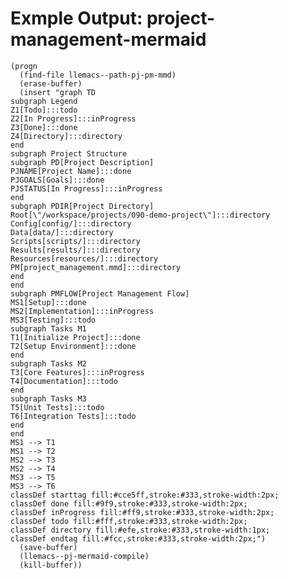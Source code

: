 <!-- ---
!-- Timestamp: 2025-01-09 19:35:43
!-- Author: ywatanabe
!-- File: /home/ywatanabe/proj/llemacs/workspace/resources/prompts/components/examples/project-management-mermaid.md
!-- --- -->

# Exmple Output: project-management-mermaid

``` elisp
(progn
  (find-file llemacs--path-pj-pm-mmd)
  (erase-buffer)
  (insert "graph TD
subgraph Legend
Z1[Todo]:::todo
Z2[In Progress]:::inProgress
Z3[Done]:::done
Z4[Directory]:::directory
end
subgraph Project Structure
subgraph PD[Project Description]
PJNAME[Project Name]:::done
PJGOALS[Goals]:::done
PJSTATUS[In Progress]:::inProgress
end
subgraph PDIR[Project Directory]
Root[\"/workspace/projects/090-demo-project\"]:::directory
Config[config/]:::directory
Data[data/]:::directory
Scripts[scripts/]:::directory
Results[results/]:::directory
Resources[resources/]:::directory
PM[project_management.mmd]:::directory
end
end
subgraph PMFLOW[Project Management Flow]
MS1[Setup]:::done
MS2[Implementation]:::inProgress
MS3[Testing]:::todo
subgraph Tasks M1
T1[Initialize Project]:::done
T2[Setup Environment]:::done
end
subgraph Tasks M2
T3[Core Features]:::inProgress
T4[Documentation]:::todo
end
subgraph Tasks M3
T5[Unit Tests]:::todo
T6[Integration Tests]:::todo
end
end
MS1 --> T1
MS1 --> T2
MS2 --> T3
MS2 --> T4
MS3 --> T5
MS3 --> T6
classDef starttag fill:#cce5ff,stroke:#333,stroke-width:2px;
classDef done fill:#9f9,stroke:#333,stroke-width:2px;
classDef inProgress fill:#ff9,stroke:#333,stroke-width:2px;
classDef todo fill:#fff,stroke:#333,stroke-width:2px;
classDef directory fill:#efe,stroke:#333,stroke-width:1px;
classDef endtag fill:#fcc,stroke:#333,stroke-width:2px;")
  (save-buffer)
  (llemacs--pj-mermaid-compile)
  (kill-buffer))
```


<!-- # Exmple: project-management-mermaid
 !-- * This is an example of mermaid file for a project:
 !-- ```mermaid
 !-- graph TD
 !--     subgraph Legend
 !--         Z1[Todo]:::todo
 !--         Z2[In Progress]:::inProgress
 !--         Z3[Done]:::done
 !--         Z4[Directory]:::directory
 !--     end
 !--     subgraph Project Structure
 !--     subgraph PD[Project Description]
 !--         PJNAME[Project Name]:::done
 !--         PJGOALS[Goals]:::done
 !--         PJSTATUS[TODO]:::todo
 !--     end
 !--     subgraph PDIR[Project Directory]
 !--         Root["\/workspace\/projects\/000-sample-project"]:::directory
 !--         Config[config/]:::directory
 !--         Data[data/]:::directory
 !--         Scripts[scripts/]:::directory
 !--         Results[results/]:::directory
 !--         Resources[resources/]:::directory
 !--         Env[.env/]:::directory
 !--         Git[.git/]:::directory
 !--         Requirements[requirements.txt/]:::directory
 !--         Log[Log.txt/]:::directory
 !--         PM[project_management.mmd]:::directory
 !--     end
 !--     end
 !--     subgraph Execution Flow
 !--     subgraph Step
 !--         D[Compile Context]:::todo
 !--         E[Generate Elisp]:::todo
 !--         F[Execute Elisp]:::todo
 !--         G{Success?}:::todo
 !--     end
 !--     subgraph "Logging, Version Control, and State Update"
 !--         H[Log Success]:::todo
 !--         I[Log Error]:::todo
 !--         J{Milestone?}:::todo
 !--         K[Git Commit]:::todo
 !--         L[Log Only]:::todo
 !--         M{Goal Met?}:::todo
 !--         N[Update Project_States]:::todo
 !--     end
 !--     end
 !--     subgraph PMFLOW[Project Management Flow]
 !--         MS1[Milestone 1]:::done
 !--         MS2[Milestone 2]:::todo
 !--     subgraph Tasks M1
 !--         T1[task1]:::done
 !--         T2[task2]:::done
 !--     end
 !--     subgraph Tasks M2
 !--         T3[task1]:::todo
 !--         T4[task2]:::todo
 !--     end
 !--     end
 !--     Start[Start]:::starttag -\-> PD
 !--     PD -\-> PDIR
 !--     PM -\-> PMFLOW
 !--     PMFLOW -\-> PM
 !--     PDIR -\-> D
 !--     D -\-> E -\-> F -\-> G
 !--     G -- Yes -\-> H
 !--     G -- No -\-> I
 !--     H -\-> J
 !--     J -- Yes -\-> K
 !--     J -- No -\-> L
 !--     K -\-> M
 !--     I -\-> L
 !--     L -\-> M
 !--     M -- No -\-> N
 !--     N -\-> Root
 !--     M -- Yes -\-> End[End]:::endtag
 !--     PJGOALS -\-> PMFLOW
 !--     MS1 -\-> T1
 !--     MS1 -\-> T2
 !--     MS2 -\-> T3
 !--     MS2 -\-> T4
 !--     classDef starttag fill:#cce5ff,stroke:#333,stroke-width:2px;
 !--     classDef done fill:#9f9,stroke:#333,stroke-width:2px;
 !--     classDef inProgress fill:#ff9,stroke:#333,stroke-width:2px;
 !--     classDef todo fill:#fff,stroke:#333,stroke-width:2px;
 !--     classDef directory fill:#efe,stroke:#333,stroke-width:1px;
 !--     classDef endtag fill:#fcc,stroke:#333,stroke-width:2px;
 !--     class Root,Config,Data,Scripts,Results,Resources directory;
 !-- ``` -->

